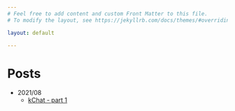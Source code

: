 ```yaml
---
# Feel free to add content and custom Front Matter to this file.
# To modify the layout, see https://jekyllrb.com/docs/themes/#overriding-theme-defaults

layout: default

---
```


# Posts

* 2021/08
  * [kChat - part 1](.\_posts\2021-08-29-kchat-part-1.markdown)

